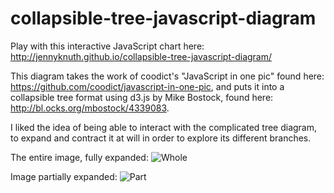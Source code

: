 # collapsible-tree-javascript-diagram

Play with this interactive JavaScript chart here: http://jennyknuth.github.io/collapsible-tree-javascript-diagram/

This diagram takes the work of coodict's "JavaScript in one pic" found here: 
https://github.com/coodict/javascript-in-one-pic, and puts it into a collapsible tree format using d3.js by Mike Bostock, found here:
http://bl.ocks.org/mbostock/4339083.

I liked the idea of being able to interact with the complicated tree diagram, to expand and contract it at will
in order to explore its different branches. 

The entire image, fully expanded: 
![Whole](JavaScriptInOneImage.png)

Image partially expanded:
![Part](JavaScriptPart.png)
